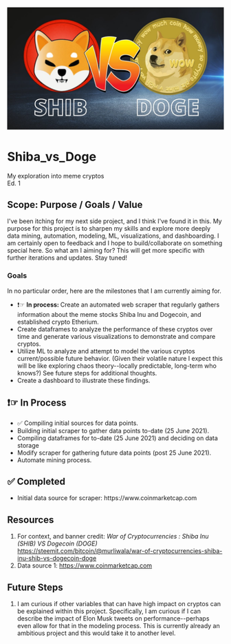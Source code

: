 <h1 align="center">
 <img src="Resources/Images/icon.jpeg" alt="Shiba vs Doge" />
</h1>

# Shiba_vs_Doge
My exploration into meme cryptos <br />
Ed. 1
## Scope: Purpose / Goals / Value
I've been itching for my next side project, and I think I've found it in this. My purpose for this project is to sharpen my skills and explore more deeply data mining, automation, modeling, ML, visualizations, and dashboarding. I am certainly open to feedback and I hope to build/collaborate on something special here. So what am I aiming for? This will get more specific with further iterations and updates. Stay tuned! 
### Goals
In no particular order, here are the milestones that I am currently aiming for. 
<ul>
  <li> &#10071;&#9758; <strong>In process: </strong>Create an automated web scraper that regularly gathers information about the meme stocks Shiba Inu and Dogecoin, and established crypto Etherium.</li>
  <li> Create dataframes to analyze the performance of these cryptos over time and generate various visualizations to demonstrate and compare cryptos.</li>
  <li> Utilize ML to analyze and attempt to model the various cryptos current/possible future behavior. (Given their volatile nature I expect this will be like exploring chaos theory--locally predictable, long-term who knows?) See future steps for additional thoughts.</li>
  <li> Create a dashboard to illustrate these findings.</li> 
</ul> 
  
## &#10071;&#9758; In Process 

<ul>
  <li>&#9989; Compiling initial sources for data points.</li>
  <li>Building initial scraper to gather data points to-date (25 June 2021).</li>
  <li>Compiling dataframes for to-date (25 June 2021) and deciding on data storage</li>
  <li>Modify scraper for gathering future data points (post 25 June 2021).</li>
  <li>Automate mining process.</li>
</ul>

## &#9989; Completed
<ul>
  <li> Initial data source for scraper: https://www.coinmarketcap.com </li>
</ul>

## Resources
1. For context, and banner credit: *War of Cryptocurrencies : Shiba Inu (SHIB) VS Dogecoin (DOGE)* https://steemit.com/bitcoin/@murliwala/war-of-cryptocurrencies-shiba-inu-shib-vs-dogecoin-doge
2. Data source 1: https://www.coinmarketcap.com
  
## Future Steps
1. I am curious if other variables that can have high impact on cryptos can be explained within this project. Specifically, I am curious if I can describe the impact of Elon Musk tweets on performance--perhaps even allow for that in the modeling process. This is currently already an ambitious project and this would take it to another level. 
